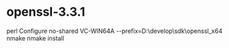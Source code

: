 # openssl-3.3.1

perl Configure no-shared VC-WIN64A --prefix=D:\develop\sdk\openssl_x64
nmake
nmake install
